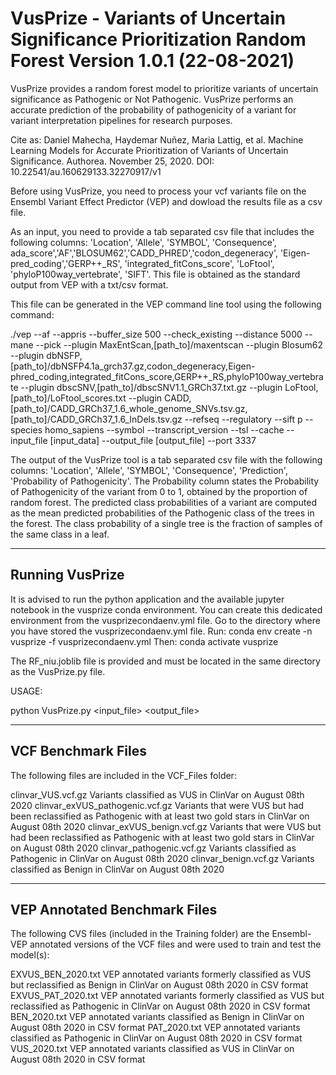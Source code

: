 VusPrize - Variants of Uncertain Significance Prioritization Random Forest
Version 1.0.1 (22-08-2021)
===========================================================================

VusPrize provides a random forest model to prioritize variants of uncertain
significance as Pathogenic or Not Pathogenic. VusPrize performs an accurate
prediction of the probability of pathogenicity of a variant for variant 
interpretation pipelines for research purposes. 

Cite as: Daniel Mahecha, Haydemar Nuñez, Maria Lattig, et al. Machine Learning Models for Accurate Prioritization of Variants of Uncertain Significance. Authorea. November 25, 2020.
DOI: 10.22541/au.160629133.32270917/v1

Before using VusPrize, you need to process your vcf variants file on the
Ensembl Variant Effect Predictor (VEP) and dowload the results file as a csv
file. 


As an input, you need to provide a tab separated csv file that includes
the following columns: 'Location', 'Allele', 'SYMBOL', 'Consequence',
ada_score','AF','BLOSUM62','CADD_PHRED','codon_degeneracy',
'Eigen-pred_coding','GERP++_RS',  'integrated_fitCons_score', 'LoFtool', 'phyloP100way_vertebrate', 'SIFT'. This file is obtained as the standard 
output from VEP with a txt/csv format.

This file can be generated in the VEP command line tool using the following command:

./vep --af --appris --buffer_size 500 --check_existing --distance 5000 --mane --pick --plugin MaxEntScan,[path_to]/maxentscan --plugin Blosum62 --plugin dbNSFP,[path_to]/dbNSFP4.1a_grch37.gz,codon_degeneracy,Eigen-phred_coding,integrated_fitCons_score,GERP++_RS,phyloP100way_vertebrate --plugin dbscSNV,[path_to]/dbscSNV1.1_GRCh37.txt.gz --plugin LoFtool,[path_to]/LoFtool_scores.txt --plugin CADD,[path_to]/CADD_GRCh37_1.6_whole_genome_SNVs.tsv.gz,[path_to]/CADD_GRCh37_1.6_InDels.tsv.gz --refseq --regulatory --sift p --species homo_sapiens --symbol --transcript_version --tsl --cache --input_file [input_data] --output_file [output_file] --port 3337


The output of the VusPrize tool is a tab separated csv file with the following 
columns: 'Location', 'Allele', 'SYMBOL', 'Consequence', 'Prediction', 
'Probability of Pathogenicity'.
The Probability column states the Probability of Pathogenicity of the variant
from 0 to 1, obtained by the proportion of random forest. The predicted class probabilities of a variant are computed as the mean predicted probabilities of 
the Pathogenic class of the trees in the forest. The class probability of a 
single tree is the fraction of samples of the same class in a leaf.

--------------------
Running VusPrize
--------------------

It is advised to run the python application and the available jupyter notebook in the vusprize conda environment.
You can create this dedicated environment from the vusprizecondaenv.yml file.
Go to the directory where you have stored the vusprizecondaenv.yml file. 
Run: conda env create -n vusprize -f vusprizecondaenv.yml
Then: conda activate vusprize


The RF_niu.joblib file is provided and must be located in the same directory as 
the VusPrize.py file.

USAGE:

python VusPrize.py <input_file> <output_file>

--------------------
VCF Benchmark Files
--------------------

The following files are included in the VCF_Files folder:

clinvar_VUS.vcf.gz  Variants classified as VUS in ClinVar on August 08th 2020
clinvar_exVUS_pathogenic.vcf.gz Variants that were VUS but had been reclassified as Pathogenic with at least two gold stars in ClinVar on August 08th 2020
clinvar_exVUS_benign.vcf.gz Variants that were VUS but had been reclassified as Pathogenic with at least two gold stars in ClinVar on August 08th 2020
clinvar_pathogenic.vcf.gz Variants classified as Pathogenic in ClinVar on August 08th 2020
clinvar_benign.vcf.gz Variants classified as Benign in ClinVar on August 08th 2020

--------------------
VEP Annotated Benchmark Files
--------------------

The following CVS files (included in the Training folder) are the Ensembl-VEP annotated versions of the VCF files and were used to train and test the model(s): 

EXVUS_BEN_2020.txt  VEP annotated variants formerly classified as VUS but reclassified as Benign in ClinVar on August 08th 2020 in CSV format
EXVUS_PAT_2020.txt VEP annotated variants formerly classified as VUS but reclassified as Pathogenic in ClinVar on August 08th 2020 in CSV format
BEN_2020.txt  VEP annotated variants classified as Benign in ClinVar on August 08th 2020 in CSV format
PAT_2020.txt  VEP annotated variants classified as Pathogenic in ClinVar on August 08th 2020 in CSV format
VUS_2020.txt  VEP annotated variants classified as VUS in ClinVar on August 08th 2020 in CSV format


